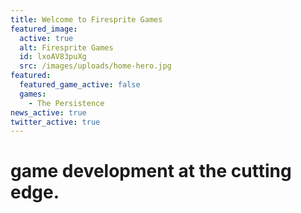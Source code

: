 ```yaml
---
title: Welcome to Firesprite Games
featured_image:
  active: true
  alt: Firesprite Games
  id: lxoAV83puXg
  src: /images/uploads/home-hero.jpg
featured:
  featured_game_active: false
  games:
    - The Persistence
news_active: true
twitter_active: true
---
```

# game development at the **cutting edge.**
